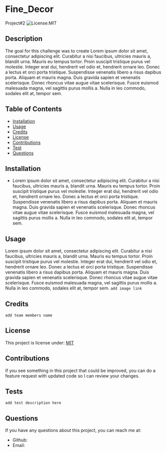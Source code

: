 # Fine_Decor
Project#2
![License:MIT](http://img.shields.io/badge/license-MIT-blue.svg)

## Description

The goal for this challenge was to create 
Lorem ipsum dolor sit amet, consectetur adipiscing elit. Curabitur a nisi faucibus, ultricies mauris a, blandit urna. Mauris eu tempus tortor. Proin suscipit tristique purus vel molestie. Integer erat dui, hendrerit vel odio et, hendrerit ornare leo. Donec a lectus et orci porta tristique. Suspendisse venenatis libero a risus dapibus porta. Aliquam et mauris magna. Duis gravida sapien et venenatis scelerisque. Donec rhoncus vitae augue vitae scelerisque. Fusce euismod malesuada magna, vel sagittis purus mollis a. Nulla in leo commodo, sodales elit at, tempor sem.
## Table of Contents

* [Installation](#installation)
* [Usage](#usage)
* [Credits](#credits)
* [License](#license)
* [Contributions](#contributions)
* [Test](#tests)
* [Questions](#questions)

## Installation

* Lorem ipsum dolor sit amet, consectetur adipiscing elit. Curabitur a nisi faucibus, ultricies mauris a, blandit urna. Mauris eu tempus tortor. Proin suscipit tristique purus vel molestie. Integer erat dui, hendrerit vel odio et, hendrerit ornare leo. Donec a lectus et orci porta tristique. Suspendisse venenatis libero a risus dapibus porta. Aliquam et mauris magna. Duis gravida sapien et venenatis scelerisque. Donec rhoncus vitae augue vitae scelerisque. Fusce euismod malesuada magna, vel sagittis purus mollis a. Nulla in leo commodo, sodales elit at, tempor sem.

## Usage

Lorem ipsum dolor sit amet, consectetur adipiscing elit. Curabitur a nisi faucibus, ultricies mauris a, blandit urna. Mauris eu tempus tortor. Proin suscipit tristique purus vel molestie. Integer erat dui, hendrerit vel odio et, hendrerit ornare leo. Donec a lectus et orci porta tristique. Suspendisse venenatis libero a risus dapibus porta. Aliquam et mauris magna. Duis gravida sapien et venenatis scelerisque. Donec rhoncus vitae augue vitae scelerisque. Fusce euismod malesuada magna, vel sagittis purus mollis a. Nulla in leo commodo, sodales elit at, tempor sem.
`add image link`

## Credits

`add team members name`

## License

This project is license under: [MIT](https://lbesson.mit-license.org/)

## Contributions

If you see something in this project that could be improved, you can do a feature request with updated code so I can review your changes.


## Tests
`add test description here`

## Questions

If you have any questions about this project, you can reach me at:
* Github: 
* Email: 
